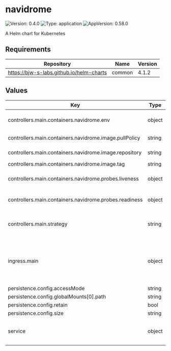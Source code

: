 # navidrome

![Version: 0.4.0](https://img.shields.io/badge/Version-0.4.0-informational?style=flat-square) ![Type: application](https://img.shields.io/badge/Type-application-informational?style=flat-square) ![AppVersion: 0.58.0](https://img.shields.io/badge/AppVersion-0.58.0-informational?style=flat-square)

A Helm chart for Kubernetes

## Requirements

| Repository | Name | Version |
|------------|------|---------|
| https://bjw-s-labs.github.io/helm-charts | common | 4.1.2 |

## Values

| Key | Type | Default | Description |
|-----|------|---------|-------------|
| controllers.main.containers.navidrome.env | object | See [values.yaml](./values.yaml) | environment variables. [[ref]](https://www.navidrome.org/docs/usage/configuration-options/#environment-variables) |
| controllers.main.containers.navidrome.image.pullPolicy | string | `"IfNotPresent"` | image pull policy |
| controllers.main.containers.navidrome.image.repository | string | `"deluan/navidrome"` | image repository |
| controllers.main.containers.navidrome.image.tag | string | `"0.58.0"` | image tag |
| controllers.main.containers.navidrome.probes.liveness | object | `{"path":"/ping","type":"HTTP"}` | Configures liveness probe |
| controllers.main.containers.navidrome.probes.readiness | object | `{"path":"/ping","type":"HTTP"}` | Configures readiness probe |
| controllers.main.strategy | string | `"RollingUpdate"` | Set the controller upgrade strategy |
| ingress.main | object | See [values.yaml](./values.yaml) | Enable and configure ingress settings for the chart under this key. |
| persistence.config.accessMode | string | `"ReadWriteOnce"` |  |
| persistence.config.globalMounts[0].path | string | `"/config"` |  |
| persistence.config.retain | bool | `true` |  |
| persistence.config.size | string | `"800Mi"` |  |
| service | object | See [values.yaml](./values.yaml) | Configures service settings for the chart. |

